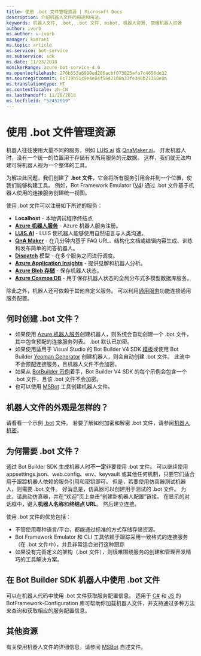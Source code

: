 ```yaml
---
title: 使用 .bot 文件管理资源 | Microsoft Docs
description: 介绍机器人文件的用途和用法。
keywords: 机器人文件, .bot, .bot 文件, msbot, 机器人资源, 管理机器人资源
author: ivorb
ms.author: v-ivorb
manager: kamrani
ms.topic: article
ms.service: bot-service
ms.subservice: sdk
ms.date: 11/23/2018
monikerRange: azure-bot-service-4.0
ms.openlocfilehash: 276b553a6990ed286acbf073825afa7c4656de32
ms.sourcegitcommit: 6c719b51c9e4e84f5642100a33fe346b21360e8a
ms.translationtype: HT
ms.contentlocale: zh-CN
ms.lasthandoff: 11/28/2018
ms.locfileid: "52452019"
---
```

# <a name="manage-resources-with-a-bot-file"></a>使用 .bot 文件管理资源

机器人往往使用大量不同的服务，例如 [LUIS.ai](https://luis.ai) 或 [QnaMaker.ai](https://qnamaker.ai)。 开发机器人时，没有一个统一的位置用于存储有关所用服务的元数据。  这样，我们就无法构建可将机器人视为一个整体的工具。

为解决此问题，我们创建了 **.bot 文件**，它会将所有服务引用合并到一个位置，使我们能够构建工具。  例如，Bot Framework Emulator ([V4](https://aka.ms/Emulator-wiki-getting-started)) 通过 .bot 文件基于机器人使用的连接服务创建统一视图。  

使用 .bot 文件可以注册如下所述的服务：

* **Localhost** - 本地调试程序终结点
* [**Azure 机器人服务**](https://azure.microsoft.com/en-us/services/bot-service/) - Azure 机器人服务注册。
* [**LUIS.AI**](https://www.luis.ai/) - LUIS 使机器人能够使用自然语言与人类沟通。 
* [**QnA Maker**](https://qnamaker.ai/) - 在几分钟内基于 FAQ URL、结构化文档或编辑内容生成、训练和发布简单的问答机器人。
* [**Dispatch**](https://github.com/Microsoft/botbuilder-tools/tree/master/Dispatch) 模型 - 在多个服务之间进行调度。
* [**Azure Application Insights**](https://azure.microsoft.com/en-us/services/application-insights/) - 提供见解和机器人分析。
* [**Azure Blob 存储**](https://azure.microsoft.com/en-us/services/storage/blobs/) - 保存机器人状态。 
* [**Azure Cosmos DB**](https://azure.microsoft.com/en-us/services/cosmos-db/) - 用于保存机器人状态的全局分布式多模型数据库服务。

除此之外，机器人还可依赖于其他自定义服务。 可以利用[通用服务](https://github.com/Microsoft/botbuilder-tools/blob/master/packages/MSBot/docs/add-services.md)功能连接通用服务配置。

## <a name="when-is-a-bot-file-created"></a>何时创建 .bot 文件？ 
- 如果使用 [Azure 机器人服务](https://ms.portal.azure.com/#blade/Microsoft_Azure_Marketplace/GalleryResultsListBlade/selectedSubMenuItemId/%7B%22menuItemId%22%3A%22gallery%2FCognitiveServices_MP%2FBotService%22%2C%22resourceGroupId%22%3A%22%22%2C%22resourceGroupLocation%22%3A%22%22%2C%22dontDiscardJourney%22%3Afalse%2C%22launchingContext%22%3A%7B%22source%22%3A%5B%22GalleryFeaturedMenuItemPart%22%5D%2C%22menuItemId%22%3A%22CognitiveServices_MP%22%2C%22subMenuItemId%22%3A%22BotService%22%7D%7D)创建机器人，则系统会自动创建一个 .bot 文件，其中包含预配的连接服务列表。 .bot 默认已加密。
- 如果使用适用于 Visual Studio 的 Bot Builder V4 SDK [模板](https://marketplace.visualstudio.com/items?itemName=BotBuilder.botbuilderv4)或使用 Bot Builder [Yeoman Generator](https://www.npmjs.com/package/generator-botbuilder) 创建机器人，则会自动创建 .bot 文件。 此流中不会预配连接服务，且机器人文件不会加密。
- 如果从 [BotBuilder 示例](https://github.com/Microsoft/botbuilder-samples)着手，Bot Builder V4 SDK 的每个示例会包含一个 .bot 文件，且该 .bot 文件不会加密。 
- 也可以使用 [MSBot](https://github.com/Microsoft/botbuilder-tools/blob/master/packages/MSBot/README.md) 工具创建机器人文件。

## <a name="what-does-a-bot-file-look-like"></a>机器人文件的外观是怎样的？ 
请看看一个示例 [.bot](https://github.com/Microsoft/botbuilder-tools/blob/master/packages/MSBot/docs/sample-bot-file.json) 文件。
若要了解如何加密和解密 .bot 文件，请参阅[机器人机密](https://github.com/Microsoft/botbuilder-tools/blob/master/packages/MSBot/docs/bot-file-encryption.md)。

## <a name="why-do-i-need-a-bot-file"></a>为何需要 .bot 文件？
通过 Bot Builder SDK 生成机器人时**不一定**非要使用 .bot 文件。 可以继续使用 appsettings.json、web.config、env、keyvault 或其他任何机制，只要它们适合用于跟踪机器人依赖的服务引用和密钥即可。 但是，若要使用仿真器测试机器人，则需要 .bot 文件。 好消息是，仿真器可以创建用于测试的 .bot 文件。 为此，请启动仿真器，并在“欢迎”页上单击“创建新机器人配置”链接。 在显示的对话框中，键入**机器人名称**和**终结点 URL**。 然后建立连接。

使用 .bot 文件的优势包括：
- 不管使用哪种语言/平台，都能通过标准的方式存储存储资源。   
- Bot Framework Emulator 和 CLI 工具依赖于跟踪采用一致格式的连接服务（在 .bot 文件中），并且非常适合进行这种跟踪 
- 如果没有完善定义的架构（.bot 文件），则很难围绕服务的创建和管理开发精巧的工具解决方案。  

## <a name="using-bot-file-in-your-bot-builder-sdk-bot"></a>在 Bot Builder SDK 机器人中使用 .bot 文件
可以在机器人代码中使用 .bot 文件获取服务配置信息。 适用于 [C#](https://www.nuget.org/packages/Microsoft.Bot.Configuration) 和 [JS](https://www.npmjs.com/package/botframework-config) 的 BotFramework-Configuration 库可帮助你加载机器人文件，并支持通过多种方法来查询和获取相应的服务配置信息。

## <a name="additional-resources"></a>其他资源
有关使用机器人文件的详细信息，请参阅 [MSBot](https://github.com/Microsoft/botbuilder-tools/blob/master/packages/MSBot/README.md) 自述文件。
